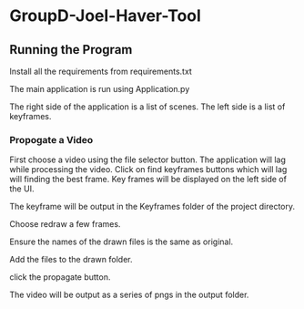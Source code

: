 # GroupD-Joel-Haver-Tool

## Running the Program

Install all the requirements from requirements.txt

The main application is run using Application.py

The right side of the application is a list of scenes.
The left side is a list of keyframes.



### Propogate a Video
First choose a video using the file selector button.
The application will lag while processing the video.
Click on find keyframes buttons which will lag will finding the best frame.
Key frames will be displayed on the left side of the UI.

The keyframe will be output in the Keyframes folder of the project directory.

Choose redraw a few frames.

Ensure the names of the drawn files is the same as original.

Add the files to the drawn folder.

click the propagate button.

The video will be output as a series of pngs in the output folder.


